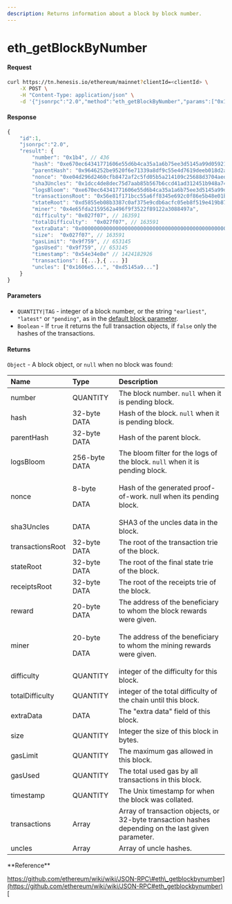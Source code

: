 ```yaml
---
description: Returns information about a block by block number.
---
```


# eth\_getBlockByNumber

#### Request

```bash
curl https://tn.henesis.io/ethereum/mainnet?clientId=<clientId> \
    -X POST \
    -H "Content-Type: application/json" \
    -d '{"jsonrpc":"2.0","method":"eth_getBlockByNumber","params":["0x1b4", true],"id":1}'
```

#### Response

```javascript
{
    "id":1,
    "jsonrpc":"2.0",
    "result": {
        "number": "0x1b4", // 436
        "hash": "0xe670ec64341771606e55d6b4ca35a1a6b75ee3d5145a99d05921026d1527331",
        "parentHash": "0x9646252be9520f6e71339a8df9c55e4d7619deeb018d2a3f2d21fc165dde5eb5",
        "nonce": "0xe04d296d2460cfb8472af2c5fd05b5a214109c25688d3704aed5484f9a7792f2",
        "sha3Uncles": "0x1dcc4de8dec75d7aab85b567b6ccd41ad312451b948a7413f0a142fd40d49347",
        "logsBloom": "0xe670ec64341771606e55d6b4ca35a1a6b75ee3d5145a99d05921026d1527331",
        "transactionsRoot": "0x56e81f171bcc55a6ff8345e692c0f86e5b48e01b996cadc001622fb5e363b421",
        "stateRoot": "0xd5855eb08b3387c0af375e9cdb6acfc05eb8f519e419b874b6ff2ffda7ed1dff",
        "miner": "0x4e65fda2159562a496f9f3522f89122a3088497a",
        "difficulty": "0x027f07", // 163591
        "totalDifficulty":  "0x027f07", // 163591
        "extraData": "0x0000000000000000000000000000000000000000000000000000000000000000",
        "size":  "0x027f07", // 163591
        "gasLimit": "0x9f759", // 653145
        "gasUsed": "0x9f759", // 653145
        "timestamp": "0x54e34e8e" // 1424182926
        "transactions": [{...},{ ... }] 
        "uncles": ["0x1606e5...", "0xd5145a9..."]
    }
}

```

#### Parameters

* `QUANTITY|TAG` - integer of a block number, or the string `"earliest"`, `"latest"` or `"pending"`, as in the [default block parameter](https://github.com/ethereum/wiki/wiki/JSON-RPC#the-default-block-parameter).
* `Boolean` - If `true` it returns the full transaction objects, if `false` only the hashes of the transactions.

#### Returns <a id="returns"></a>

`Object` - A block object, or `null` when no block was found:

<table>
  <thead>
    <tr>
      <th style="text-align:left">Name</th>
      <th style="text-align:left">Type</th>
      <th style="text-align:left">Description</th>
    </tr>
  </thead>
  <tbody>
    <tr>
      <td style="text-align:left">number</td>
      <td style="text-align:left">QUANTITY</td>
      <td style="text-align:left">The block number. <code>null</code> when it is pending block.</td>
    </tr>
    <tr>
      <td style="text-align:left">hash</td>
      <td style="text-align:left">32-byte DATA</td>
      <td style="text-align:left">Hash of the block. <code>null</code> when it is pending block.</td>
    </tr>
    <tr>
      <td style="text-align:left">parentHash</td>
      <td style="text-align:left">32-byte DATA</td>
      <td style="text-align:left">Hash of the parent block.</td>
    </tr>
    <tr>
      <td style="text-align:left">logsBloom</td>
      <td style="text-align:left">256-byte DATA</td>
      <td style="text-align:left">The bloom filter for the logs of the block. <code>null</code> when it is
        pending block.</td>
    </tr>
    <tr>
      <td style="text-align:left">nonce</td>
      <td style="text-align:left">
        <p>8-byte</p>
        <p>DATA</p>
      </td>
      <td style="text-align:left">Hash of the generated proof-of-work. null when its pending block.</td>
    </tr>
    <tr>
      <td style="text-align:left">sha3Uncles</td>
      <td style="text-align:left">DATA</td>
      <td style="text-align:left">SHA3 of the uncles data in the block.</td>
    </tr>
    <tr>
      <td style="text-align:left">transactionsRoot</td>
      <td style="text-align:left">32-byte DATA</td>
      <td style="text-align:left">The root of the transaction trie of the block.</td>
    </tr>
    <tr>
      <td style="text-align:left">stateRoot</td>
      <td style="text-align:left">32-byte DATA</td>
      <td style="text-align:left">The root of the final state trie of the block.</td>
    </tr>
    <tr>
      <td style="text-align:left">receiptsRoot</td>
      <td style="text-align:left">32-byte DATA</td>
      <td style="text-align:left">The root of the receipts trie of the block.</td>
    </tr>
    <tr>
      <td style="text-align:left">reward</td>
      <td style="text-align:left">20-byte DATA</td>
      <td style="text-align:left">The address of the beneficiary to whom the block rewards were given.</td>
    </tr>
    <tr>
      <td style="text-align:left">miner</td>
      <td style="text-align:left">
        <p>20-byte</p>
        <p>DATA</p>
      </td>
      <td style="text-align:left">The address of the beneficiary to whom the mining rewards were given.</td>
    </tr>
    <tr>
      <td style="text-align:left">difficulty</td>
      <td style="text-align:left">QUANTITY</td>
      <td style="text-align:left">integer of the difficulty for this block.</td>
    </tr>
    <tr>
      <td style="text-align:left">totalDifficulty</td>
      <td style="text-align:left">QUANTITY</td>
      <td style="text-align:left">integer of the total difficulty of the chain until this block.</td>
    </tr>
    <tr>
      <td style="text-align:left">extraData</td>
      <td style="text-align:left">DATA</td>
      <td style="text-align:left">The &quot;extra data&quot; field of this block.</td>
    </tr>
    <tr>
      <td style="text-align:left">size</td>
      <td style="text-align:left">QUANTITY</td>
      <td style="text-align:left">Integer the size of this block in bytes.</td>
    </tr>
    <tr>
      <td style="text-align:left">gasLimit</td>
      <td style="text-align:left">QUANTITY</td>
      <td style="text-align:left">The maximum gas allowed in this block.</td>
    </tr>
    <tr>
      <td style="text-align:left">gasUsed</td>
      <td style="text-align:left">QUANTITY</td>
      <td style="text-align:left">The total used gas by all transactions in this block.</td>
    </tr>
    <tr>
      <td style="text-align:left">timestamp</td>
      <td style="text-align:left">QUANTITY</td>
      <td style="text-align:left">The Unix timestamp for when the block was collated.</td>
    </tr>
    <tr>
      <td style="text-align:left">transactions</td>
      <td style="text-align:left">Array</td>
      <td style="text-align:left">Array of transaction objects, or 32-byte transaction hashes depending
        on the last given parameter.</td>
    </tr>
    <tr>
      <td style="text-align:left">uncles</td>
      <td style="text-align:left">Array</td>
      <td style="text-align:left">Array of uncle hashes.</td>
    </tr>
  </tbody>
</table>**Reference**

​[https://github.com/ethereum/wiki/wiki/JSON-RPC\#eth\_getblockbynumber](https://github.com/ethereum/wiki/wiki/JSON-RPC#eth_getblockbynumber)​[  
](https://docs.tn.henesis.io/ethereum/eth_getblockbyhash)

